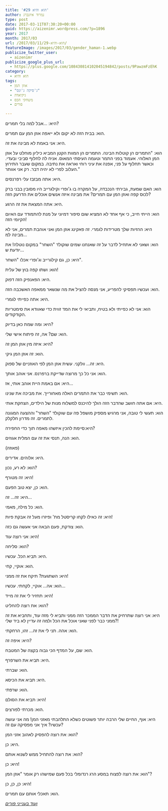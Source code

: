 ```yaml
---
title: 'הוא והיא #29'
author: נמרוד איזנברג
type: post
date: 2017-03-11T07:30:20+00:00
guid: https://aizenimr.wordpress.com/?p=1896
year: 2017
month: 2017/03
url: /2017/03/11/הוא-והיא-29/
featureImage: /images/2017/03/gender_haman-1.webp
publicize_twitter_user:
  - aizenimr
publicize_google_plus_url:
  - https://plus.google.com/108430814102045194842/posts/9PawzmFzEhK
category:
  - הוא והיא
tags:
  - אוזן המן
  - "ג'סיקה ג'ונס"
  - גיקיאדה
  - משחקי הכס
  - פורים

---
```

<span lang="he-IL">היא</span><span lang="en-US">: ...</span><span lang="he-IL">אבל למה בלי תמרים</span><span lang="en-US">?</span>

<span lang="he-IL">הוא</span><span lang="en-US">: </span><span lang="he-IL">בבית הזה לא יקום ולא ייאפה אוזן המן עם תמרים</span><span lang="en-US">.</span>

<span lang="he-IL">היא</span><span lang="en-US">: </span><span lang="he-IL">אני באמת לא מבינה את זה</span><span lang="en-US">.</span>

<span lang="he-IL">הוא</span><span lang="en-US">: "</span><span lang="he-IL">התמרים הן קוטלות הבינה</span><span lang="en-US">. </span><span lang="he-IL">התמרים הן המוות הקטן המביא כיליון מוחלט על אוזן המן האלוהי</span><span lang="en-US">. </span><span lang="he-IL">אעמוד בפני התמר וטעמה העיסתי המאוס</span><span lang="en-US">. </span><span lang="he-IL">אניח לה לחלוף סביבי ובעדי</span><span lang="en-US">. </span><span lang="he-IL">וכאשר תחלוף על פני</span><span lang="en-US">, </span><span lang="he-IL">אפנה את עיני רוחי ואראה את נתיבה</span><span lang="en-US">. </span><span lang="he-IL">במקום שעבר התירוץ העלוב לפרי לא יהיה דבר</span><span lang="en-US">. </span><span lang="he-IL">רק אני אוותר</span><span lang="en-US">." </span>

<span lang="he-IL">היא</span><span lang="en-US">: </span><span lang="he-IL">אתה מבזבז עלי רפרנסים</span><span lang="en-US">.</span>

<span lang="he-IL">הוא</span><span lang="en-US">: </span><span lang="he-IL">האם שמעת</span><span lang="en-US">, </span><span lang="he-IL">גבירתי הנכבדה</span><span lang="en-US">, </span><span lang="he-IL">על המקרה בו ג</span><span lang="en-US">'</span><span lang="he-IL">ופרי וקילגרייב היו מסובין בבני ברק לכוס קפה ואוזן המן עם תמרים</span><span lang="en-US">? </span><span lang="he-IL">את מבינה איזה אנשים אוכלים את הדרעק הזה</span><span lang="en-US">?</span>

<span lang="he-IL">היא</span><span lang="en-US">: </span><span lang="he-IL">אתה המצאת את זה הרגע</span><span lang="en-US">.</span>

<span lang="he-IL">הוא</span><span lang="en-US">: </span><span lang="he-IL">הייתי חייב, כי </span><span lang="he-IL">אף אחד לא המציא שום סיפור דמיוני על מנת להתמודד עם האיום הקיומי הזה</span><span lang="en-US">!</span>

<span lang="he-IL">היא</span><span lang="en-US">: ההזיות שלך מטרידות לגמרי. </span><span lang="he-IL">זה פאקינג אוזן המן ואני אוהבת תמרים</span><span lang="en-US">, </span><span lang="he-IL">אני לא מבינה למ</span><span lang="en-US">...</span>

<span lang="he-IL">הוא</span><span lang="en-US">: </span><span lang="he-IL">ושאני לא אתחיל לדבר על זה שאנחנו שמים שוקולד "השחר" במקום נוטלה! את יודעת ש...<br /> </span>

<span lang="he-IL">היא</span><span lang="en-US">: כן, גם קילגרייב וג'ופרי אכלו "השחר".<br /> </span>

<span lang="he-IL">הוא</span><span lang="en-US">: ושתו קפה בוץ של עלית!<br /> </span>

<span lang="he-IL">היא</span><span lang="en-US">: הפאנפיק הזה דפוק.<br /> </span>

<span lang="he-IL">הוא</span><span lang="en-US">: ועכשיו תפסיקי להפריע, אני מנסה להציל את מה שנשאר ממאפה האשכבה הזה.<br /> </span>

<span lang="he-IL">היא</span><span lang="en-US">: אתה כפייתי לגמרי.<br /> </span>

<span lang="he-IL">הוא</span><span lang="en-US">: אני לא כפייתי ולא בטיח, ותביאי לי את המד זווית כדי שאוודא את סימטריות הקודקודים.<br /> </span>

<span lang="he-IL">היא</span><span lang="en-US">: ומה שמת כאן בדיוק?<br /> </span>

<span lang="he-IL">הוא</span><span lang="en-US">: שם? אה, זה פיתוח אישי שלי.<br /> </span>

<span lang="he-IL">היא</span><span lang="en-US">: איזה מין אוזן המן זה?<br /> </span>

<span lang="he-IL">הוא</span><span lang="en-US">: זה אוזן המן גיקי.<br /> </span>

<span lang="he-IL">היא</span><span lang="en-US">: זה... וולקני. עשית אוזן המן לפי האוזניים של ספוק.<br /> </span>

<span lang="he-IL">הוא</span><span lang="en-US">: אני כל כך מרוצה שדייקת ברפרנס. אני אוהב אותך.<br /> </span>

<span lang="he-IL">היא</span><span lang="en-US">: אם באמת היית אוהב אותי, אז...<br /> </span>

<span lang="he-IL">הוא</span><span lang="en-US">: תשימי כבר את התמרים האלה מאחורייך. את מביכה את שנינו.<br /> </span>

<span lang="he-IL">היא</span><span lang="en-US">: אם אתה חושב שהדבר הזה הולך להיכנס למשלוח מנות של הילדים, הצחקת אותי.<br /> </span>

<span lang="he-IL">הוא</span><span lang="en-US">: תעשי לי טובה, אני מרגיש מספיק מושפל פה עם שוקולד "השחר" וההצעה המגונה לתמרים. זה מדרון חלקלק.<br /> </span>

<span lang="he-IL">היא</span><span lang="en-US">:סיימת להכין איזשהו מאפה תוך כדי החפירה?<br /> </span>

<span lang="he-IL">הוא</span><span lang="en-US">: הנה, תנסי את זה עם המלית אגוזים.<br /> </span>

(פאוזה)

<span lang="he-IL">היא</span><span lang="en-US">: אלוהים. אדירים.<br /> </span>

<span lang="he-IL">הוא</span><span lang="en-US">: לא רע, נכון?<br /> </span>

<span lang="he-IL">היא</span><span lang="en-US">: זה מטורף!<br /> </span>

<span lang="he-IL">הוא</span><span lang="en-US">: כן, יצא טוב הפעם.<br /> </span>

<span lang="he-IL">היא</span><span lang="en-US">: זה... זה...<br /> </span>

<span lang="he-IL">הוא</span><span lang="en-US">: כל מילה, מאמי.<br /> </span>

<span lang="he-IL">היא</span><span lang="en-US">: זה כאילו לקחו קריסטל מת' ופיזרו מעל זה אבקת פיות!<br /> </span>

<span lang="he-IL">הוא</span><span lang="en-US">: צודקת, פעם הבאה אני אעשה גם כזה.<br /> </span>

<span lang="he-IL">היא</span><span lang="en-US">: אני רוצה עוד!<br /> </span>

<span lang="he-IL">הוא</span><span lang="en-US">: סליחה?<br /> </span>

<span lang="he-IL">היא</span><span lang="en-US">: תביא הכל. עכשיו.<br /> </span>

<span lang="he-IL">הוא</span><span lang="en-US">: אוקיי, קחי.<br /> </span>

<span lang="he-IL">היא</span><span lang="en-US">: השתגעת? תיקח את זה ממני!<br /> </span>

<span lang="he-IL">הוא</span><span lang="en-US">: אה... אוקיי, לקחתי. עכשיו...<br /> </span>

<span lang="he-IL">היא</span><span lang="en-US">: תחזיר לי את זה מייד!<br /> </span>

<span lang="he-IL">הוא</span><span lang="en-US">: את רוצה להחליט?<br /> </span>

<span lang="he-IL">היא</span><span lang="en-US">: אני רוצה שתרחיק את הדבר הממכר הזה ממני ותביא לי מזה עוד, ותחביא את זה ממני כבר לפני שאני אוכל את הכל ולמה זה עדיין לא ביד שלי?!<br /> </span>

<span lang="he-IL">הוא</span><span lang="en-US">: אהה. תני לי את זה... זהו, הרחקתי.<br /> </span>

<span lang="he-IL">היא</span><span lang="en-US">: איפה זה?<br /> </span>

<span lang="he-IL">הוא</span><span lang="en-US">: שם, על המדף הכי גבוה בקצה של המטבח.<br /> </span>

<span lang="he-IL">היא</span><span lang="en-US">: תביא את השרפרף.<br /> </span>

<span lang="he-IL">הוא</span><span lang="en-US">: שברתי.<br /> </span>

<span lang="he-IL">היא</span><span lang="en-US">: תביא את הכיסא.<br /> </span>

<span lang="he-IL">הוא</span><span lang="en-US">: שרפתי.<br /> </span>

<span lang="he-IL">היא</span><span lang="en-US">: תביא את הסולם!<br /> </span>

<span lang="he-IL">הוא</span><span lang="en-US">: מכרתי לפורצים.<br /> </span>

<span lang="he-IL">היא</span><span lang="en-US">: אוף, החיים שלי הרבה יותר פשוטים כשלא התלהבתי מאזני המן! מה אני עושה עכשיו? איך אני מפסיקה עם זה?<br /> </span>

<span lang="he-IL">הוא</span><span lang="en-US">: את רוצה להפסיק לאהוב אזני המן?<br /> </span>

<span lang="he-IL">היא</span><span lang="en-US">: כן.<br /> </span>

<span lang="he-IL">הוא</span><span lang="en-US">: את רוצה להתחיל ממש לשנוא אותם?<br /> </span>

<span lang="he-IL">היא</span><span lang="en-US">: כן!<br /> </span>

<span lang="he-IL">הוא</span><span lang="en-US">: את רוצה לפצוח במסע הרג רנדומלי בכל פעם שמישהו רק אומר "אוזן המן"?<br /> </span>

<span lang="he-IL">היא</span><span lang="en-US">: כן, כן, כן!<br /> </span>

<span lang="he-IL">הוא</span><span lang="en-US">: תאכלי אותם עם תמרים.<br /> </span>

[_ועוד בענייני פורים_][1]

 [1]: /2016/03/23/%d7%97%d7%a0%d7%95%d7%aa-%d7%94%d7%aa%d7%97%d7%a4%d7%95%d7%a9%d7%95%d7%aa-%d7%a9%d7%9c-%d7%94%d7%a9%d7%98%d7%9f/